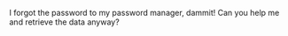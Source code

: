 I forgot the password to my password manager, dammit! Can you help me and retrieve the data anyway?
